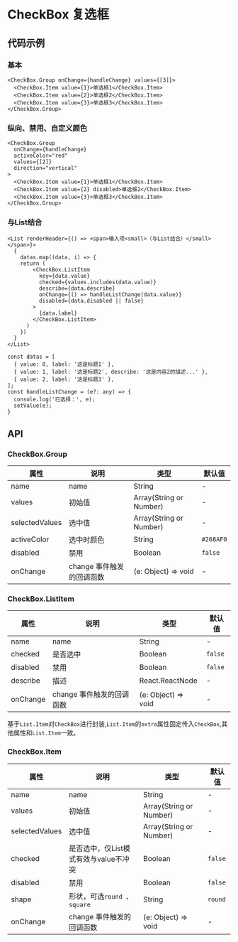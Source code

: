 
# CheckBox 复选框

## 代码示例

### 基本

```tsx
<CheckBox.Group onChange={handleChange} values={[3]}>
  <CheckBox.Item value={1}>单选框1</CheckBox.Item>
  <CheckBox.Item value={2}>单选框2</CheckBox.Item>
  <CheckBox.Item value={3}>单选框3</CheckBox.Item>
</CheckBox.Group>
```

### 纵向、禁用、自定义颜色

```tsx
<CheckBox.Group
  onChange={handleChange}
  activeColor="red"
  values={[2]}
  direction="vertical"
>
  <CheckBox.Item value={1}>单选框1</CheckBox.Item>
  <CheckBox.Item value={2} disabled>单选框2</CheckBox.Item>
  <CheckBox.Item value={3}>单选框3</CheckBox.Item>
</CheckBox.Group>
```

### 与List结合

```tsx
<List renderHeader={() => <span>输入项<small>（与List结合）</small></span>}>
  {
    datas.map((data, i) => {
    return (
        <CheckBox.ListItem
          key={data.value}
          checked={values.includes(data.value)}
          describe={data.describe}
          onChange={() => handleListChange(data.value)}
          disabled={data.disabled || false}
        >
          {data.label}
        </CheckBox.ListItem>
      )
    })
  }
</List>
```
```tsx
const datas = [
  { value: 0, label: '这是标题1' },
  { value: 1, label: '这是标题2', describe: '这是内容2的描述...' },
  { value: 2, label: '这是标题3' },
];
const handleListChange = (e?: any) => {
  console.log('已选择：', e);
  setValue(e);
}
```

## API

### CheckBox.Group

属性 | 说明 | 类型 | 默认值
----|-----|------|------
| name    |   name  | String |   -  |
| values |   初始值   | Array(String or Number)  | -  |
| selectedValues |   选中值   | Array(String or Number)  | -  |
| activeColor    |   选中时颜色  | String  | `#268AF0` |
| disabled      |  禁用  | Boolean |  `false`  |
| onChange    | change 事件触发的回调函数 | (e: Object) => void |   -  |

### CheckBox.ListItem

属性 | 说明 | 类型 | 默认值
----|-----|------|------
| name  |   name  | String |   -  |
| checked |   是否选中  | Boolean  | `false` |
| disabled  |  禁用  | Boolean |  `false`  |
| describe  |  描述  | React.ReactNode |  -  |
| onChange  | change 事件触发的回调函数 | (e: Object) => void |   -  |

基于`List.Item`对`CheckBox`进行封装,`List.Item`的`extra`属性固定传入`CheckBox`,其他属性和`List.Item`一致。

### CheckBox.Item

属性 | 说明 | 类型 | 默认值
----|-----|------|------
| name    |   name  | String |   -  |
| values |   初始值   | Array(String or Number)  | -  |
| selectedValues |   选中值   | Array(String or Number)  | -  |
| checked    |   是否选中，仅List模式有效与value不冲突  | Boolean  | `false` |
| disabled      |  禁用  | Boolean |  `false`  |
| shape      |  形状，可选`round `、`square` | String |  `round`  |
| onChange    | change 事件触发的回调函数 | (e: Object) => void |   -  |

<!-- 
transparent?: boolean;
mode?: 'list';
-->